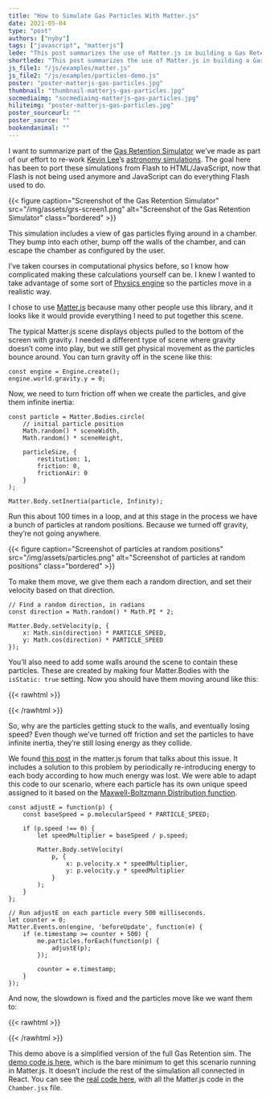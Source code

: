 ```yaml
---
title: "How to Simulate Gas Particles With Matter.js"
date: 2021-05-04
type: "post"
authors: ["nyby"]
tags: ["javascript", "matterjs"]
lede: "This post summarizes the use of Matter.js in building a Gas Retention Simulator."
shortlede: "This post summarizes the use of Matter.js in building a Gas Retention Simulator."
js_file1: "/js/examples/matter.js"
js_file2: "/js/examples/particles-demo.js"
poster: "poster-matterjs-gas-particles.jpg"
thumbnail: "thumbnail-matterjs-gas-particles.jpg"
socmediaimg: "socmediaimg-matterjs-gas-particles.jpg"
hiliteimg: "poster-matterjs-gas-particles.jpg"
poster_sourceurl: ""
poster_source: ""
bookendanimal: ""
---
```


I want to summarize part of the
[Gas Retention Simulator](https://ccnmtl.github.io/astro-simulations/gas-retention-simulator/)
we’ve made as part of our effort to re-work [Kevin Lee](https://www.unl.edu/physics/kevin-lee)’s
[astronomy simulations](https://astro.unl.edu/). The goal here has been to port
these simulations from Flash to HTML/JavaScript, now that Flash is not being
used anymore and JavaScript can do everything Flash used to do.

{{< figure
    caption="Screenshot of the Gas Retention Simulator"
    src="/img/assets/grs-screen1.png"
    alt="Screenshot of the Gas Retention Simulator"
    class="bordered" >}}

This simulation includes a view of gas particles flying around in a chamber.
They bump into each other, bump off the walls of the chamber, and can escape
the chamber as configured by the user.

I’ve taken courses in computational physics before, so I know how complicated
making these calculations yourself can be. I knew I wanted to take advantage of
some sort of [Physics engine](https://en.wikipedia.org/wiki/Physics_engine) so
the particles move in a realistic way.

I chose to use [Matter.js](https://brm.io/matter-js/) because many other people
use this library, and it looks like it would provide everything I need to put
together this scene.

The typical Matter.js scene displays objects pulled to the bottom of the screen
with gravity. I needed a different type of scene where gravity doesn’t come
into play, but we still get physical movement as the particles bounce around.
You can turn gravity off in the scene like this:

```
const engine = Engine.create();
engine.world.gravity.y = 0;
```

Now, we need to turn friction off when we create the particles, and give them
infinite inertia:

```
const particle = Matter.Bodies.circle(
    // initial particle position
    Math.random() * sceneWidth,
    Math.random() * sceneHeight,

    particleSize, {
        restitution: 1,
        friction: 0,
        frictionAir: 0
    }
);

Matter.Body.setInertia(particle, Infinity);
```

Run this about 100 times in a loop, and at this stage in the process we have a
bunch of particles at random positions. Because we turned off gravity, they’re
not going anywhere.

{{< figure
    caption="Screenshot of particles at random positions"
    src="/img/assets/particles.png"
    alt="Screenshot of particles at random positions"
    class="bordered" >}}

To make them move, we give them each a random direction, and set their velocity
based on that direction.

```
// Find a random direction, in radians
const direction = Math.random() * Math.PI * 2;

Matter.Body.setVelocity(p, {
    x: Math.sin(direction) * PARTICLE_SPEED,
    y: Math.cos(direction) * PARTICLE_SPEED
});
```

You’ll also need to add some walls around the scene to contain these particles.
These are created by making four Matter.Bodies with the `isStatic: true`
setting. Now you should have them moving around like this:

{{< rawhtml >}}
<div id="js-root-2" class="matterjs-demo"></div>
{{< /rawhtml >}}

So, why are the particles getting stuck to the walls, and eventually losing
speed? Even though we’ve turned off friction and set the particles to have
infinite inertia, they’re still losing energy as they collide.

We found [this post](https://github.com/liabru/matter-js/issues/256#issuecomment-573172170)
in the matter.js forum that talks about this issue. It includes a solution to
this problem by periodically re-introducing energy to each body according to
how much energy was lost. We were able to adapt this code to our scenario,
where each particle has its own unique speed assigned to it based on the
[Maxwell-Boltzmann Distribution function](https://en.wikipedia.org/wiki/Maxwell%E2%80%93Boltzmann_distribution).

```
const adjustE = function(p) {
    const baseSpeed = p.molecularSpeed * PARTICLE_SPEED;

    if (p.speed !== 0) {
        let speedMultiplier = baseSpeed / p.speed;

        Matter.Body.setVelocity(
            p, {
                x: p.velocity.x * speedMultiplier,
                y: p.velocity.y * speedMultiplier
            }
        );
    }
};

// Run adjustE on each particle every 500 milliseconds.
let counter = 0;
Matter.Events.on(engine, 'beforeUpdate', function(e) {
    if (e.timestamp >= counter + 500) {
        me.particles.forEach(function(p) {
            adjustE(p);
        });

        counter = e.timestamp;
    }
});
```

And now, the slowdown is fixed and the particles move like we want them to:

{{< rawhtml >}}
<div id="js-root" class="matterjs-demo"></div>
{{< /rawhtml >}}

This demo above is a simplified version of the full Gas Retention sim. The
[demo code is here](http://www.columbia.edu/~njn2118/journal/2021/4/demo.js),
which is the bare minimum to get this scenario running in Matter.js. It doesn’t
include the rest of the simulation all connected in React. You can see the
[real code here](https://github.com/ccnmtl/astro-simulations/tree/master/gas-retention-simulator/src),
with all the Matter.js code in the `Chamber.jsx` file.